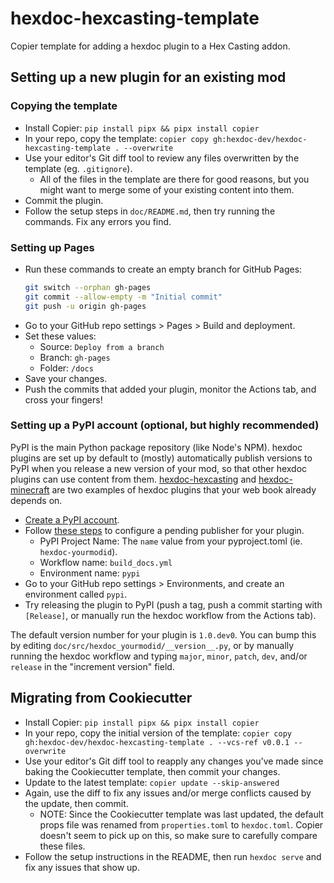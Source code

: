 # hexdoc-hexcasting-template
Copier template for adding a hexdoc plugin to a Hex Casting addon.

## Setting up a new plugin for an existing mod

### Copying the template

* Install Copier: `pip install pipx && pipx install copier`
* In your repo, copy the template: `copier copy gh:hexdoc-dev/hexdoc-hexcasting-template . --overwrite`
* Use your editor's Git diff tool to review any files overwritten by the template (eg. `.gitignore`).
  * All of the files in the template are there for good reasons, but you might want to merge some of your existing content into them.
* Commit the plugin.
* Follow the setup steps in `doc/README.md`, then try running the commands. Fix any errors you find.

### Setting up Pages

* Run these commands to create an empty branch for GitHub Pages:
  ```sh
  git switch --orphan gh-pages
  git commit --allow-empty -m "Initial commit"
  git push -u origin gh-pages
  ```
* Go to your GitHub repo settings > Pages > Build and deployment.
* Set these values:
  * Source: `Deploy from a branch`
  * Branch: `gh-pages`
  * Folder: `/docs`
* Save your changes.
* Push the commits that added your plugin, monitor the Actions tab, and cross your fingers!

### Setting up a PyPI account (optional, but highly recommended)

PyPI is the main Python package repository (like Node's NPM). hexdoc plugins are set up by default to (mostly) automatically publish versions to PyPI when you release a new version of your mod, so that other hexdoc plugins can use content from them. [hexdoc-hexcasting](https://pypi.org/project/hexdoc-hexcasting/) and [hexdoc-minecraft](https://pypi.org/project/hexdoc-minecraft/) are two examples of hexdoc plugins that your web book already depends on.

* [Create a PyPI account](https://pypi.org/account/register/).
* Follow [these steps](https://docs.pypi.org/trusted-publishers/creating-a-project-through-oidc/) to configure a pending publisher for your plugin.
  * PyPI Project Name: The `name` value from your pyproject.toml (ie. `hexdoc-yourmodid`).
  * Workflow name: `build_docs.yml`
  * Environment name: `pypi`
* Go to your GitHub repo settings > Environments, and create an environment called `pypi`.
* Try releasing the plugin to PyPI (push a tag, push a commit starting with `[Release]`, or manually run the hexdoc workflow from the Actions tab).

The default version number for your plugin is `1.0.dev0`. You can bump this by editing `doc/src/hexdoc_yourmodid/__version__.py`, or by manually running the hexdoc workflow and typing `major`, `minor`, `patch`, `dev`, and/or `release` in the "increment version" field.

## Migrating from Cookiecutter

* Install Copier: `pip install pipx && pipx install copier`
* In your repo, copy the initial version of the template: `copier copy gh:hexdoc-dev/hexdoc-hexcasting-template . --vcs-ref v0.0.1 --overwrite`
* Use your editor's Git diff tool to reapply any changes you've made since baking the Cookiecutter template, then commit your changes.
* Update to the latest template: `copier update --skip-answered`
* Again, use the diff to fix any issues and/or merge conflicts caused by the update, then commit.
  * NOTE: Since the Cookiecutter template was last updated, the default props file was renamed from `properties.toml` to `hexdoc.toml`. Copier doesn't seem to pick up on this, so make sure to carefully compare these files.
* Follow the setup instructions in the README, then run `hexdoc serve` and fix any issues that show up.
